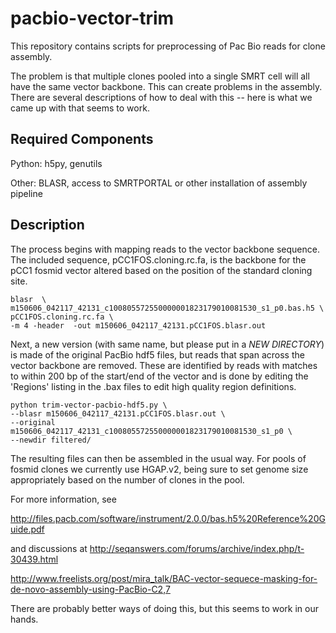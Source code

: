 # pacbio-vector-trim

This repository contains scripts for preprocessing of Pac Bio reads for clone assembly.

The problem is that multiple clones pooled into a single SMRT cell will all have the same
vector backbone.  This can create problems in the assembly.  There are several descriptions
of how to deal with this -- here is what we came up with that seems to work.


## Required Components
Python: h5py, genutils

Other: BLASR, access to SMRTPORTAL or other installation of assembly pipeline


## Description
The process begins with mapping reads to the vector backbone sequence.  The included
sequence, pCC1FOS.cloning.rc.fa, is the backbone for the pCC1 fosmid vector altered based
on the position of the standard cloning site.

```
blasr  \
m150606_042117_42131_c100805572550000001823179010081530_s1_p0.bas.h5 \
pCC1FOS.cloning.rc.fa \
-m 4 -header  -out m150606_042117_42131.pCC1FOS.blasr.out
```

Next, a new version (with same name, but please put in a *NEW DIRECTORY*) is made of
the original PacBio hdf5 files, but reads that span across the vector backbone are removed.
These are identified by reads with matches to within 200 bp of the start/end of the vector and
is done by editing the 'Regions' listing in the .bax files to edit high quality region
definitions.


```
python trim-vector-pacbio-hdf5.py \
--blasr m150606_042117_42131.pCC1FOS.blasr.out \
--original m150606_042117_42131_c100805572550000001823179010081530_s1_p0 \
--newdir filtered/ 
```

The resulting files can then be assembled in the usual way.  For pools of fosmid clones
we currently use HGAP.v2, being sure to set genome size appropriately based on the number of
clones in the pool. 


For more information, see

http://files.pacb.com/software/instrument/2.0.0/bas.h5%20Reference%20Guide.pdf

and discussions at
http://seqanswers.com/forums/archive/index.php/t-30439.html


http://www.freelists.org/post/mira_talk/BAC-vector-sequece-masking-for-de-novo-assembly-using-PacBio-C2,7


There are probably better ways of doing this, but this seems to work in our hands.

